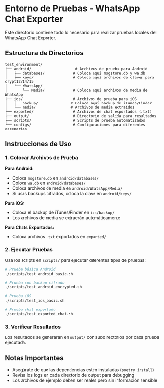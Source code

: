 # Entorno de Pruebas - WhatsApp Chat Exporter

Este directorio contiene todo lo necesario para realizar pruebas locales del WhatsApp Chat Exporter.

## Estructura de Directorios

```
test_environment/
├── android/                    # Archivos de prueba para Android
│   ├── databases/             # Coloca aquí msgstore.db y wa.db
│   ├── keys/                  # Coloca aquí archivos de claves para crypt12/14/15
│   └── WhatsApp/
│       └── Media/             # Coloca aquí archivos de media de WhatsApp
├── ios/                       # Archivos de prueba para iOS
│   ├── backup/               # Coloca aquí backup de iTunes/Finder
│   └── media/                # Archivos de media extraídos
├── exported/                  # Archivos de chat exportados (.txt)
├── output/                    # Directorio de salida para resultados
├── scripts/                   # Scripts de prueba automatizados
└── configs/                   # Configuraciones para diferentes escenarios
```

## Instrucciones de Uso

### 1. Colocar Archivos de Prueba

**Para Android:**
- Coloca `msgstore.db` en `android/databases/`
- Coloca `wa.db` en `android/databases/`
- Coloca archivos de media en `android/WhatsApp/Media/`
- Si usas backups cifrados, coloca la clave en `android/keys/`

**Para iOS:**
- Coloca el backup de iTunes/Finder en `ios/backup/`
- Los archivos de media se extraerán automáticamente

**Para Chats Exportados:**
- Coloca archivos `.txt` exportados en `exported/`

### 2. Ejecutar Pruebas

Usa los scripts en `scripts/` para ejecutar diferentes tipos de pruebas:

```bash
# Prueba básica Android
./scripts/test_android_basic.sh

# Prueba con backup cifrado
./scripts/test_android_encrypted.sh

# Prueba iOS
./scripts/test_ios_basic.sh

# Prueba chat exportado
./scripts/test_exported_chat.sh
```

### 3. Verificar Resultados

Los resultados se generarán en `output/` con subdirectorios por cada prueba ejecutada.

## Notas Importantes

- Asegúrate de que las dependencias estén instaladas (`poetry install`)
- Revisa los logs en cada directorio de output para debugging
- Los archivos de ejemplo deben ser reales pero sin información sensible